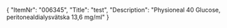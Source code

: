 {
  "ItemNr": "006345",
  "Title": "test",
  "Description": "Physioneal 40 Glucose, peritonealdialysvätska 13,6 mg/ml"
}